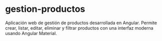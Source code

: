 # gestion-productos
Aplicación web de gestión de productos desarrollada en Angular. Permite crear, listar, editar, eliminar y filtrar productos con una interfaz moderna usando Angular Material.

